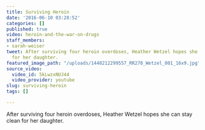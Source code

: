 ```yaml
---
title: Surviving Heroin
date: '2016-06-10 03:28:52'
categories: []
published: true
video: heroin-and-the-war-on-drugs
staff_members:
- sarah-weiser
tweet: After surviving four heroin overdoses, Heather Wetzel hopes she can stay clean
  for her daughter.
featured_image_path: "/uploads/1448212299557_RR278_Wetzel_001_16x9.jpg"
source_video:
  video_id: 5kLwzxNUJ44
  video_provider: youtube
slug: surviving-heroin
tags: []

---
```

After surviving four heroin overdoses, Heather Wetzel hopes she can stay clean for her daughter.

